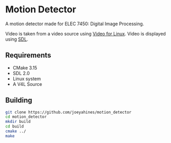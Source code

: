 # Motion Detector
A motion detector made for ELEC 7450: Digital Image Processing.

Video is taken from a video source using [Video for Linux](https://www.linuxtv.org/). Video is displayed using
[SDL](https://www.libsdl.org/).

## Requirements
* CMake 3.15
* SDL 2.0
* Linux system
* A V4L Source

## Building
```bash
git clone https://github.com/joeyahines/motion_detector
cd motion_detector
mkdir build
cd build
cmake ../
make
```
